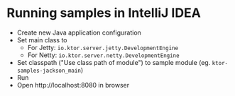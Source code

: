 # Running samples in IntelliJ IDEA

* Create new Java application configuration
* Set main class to
    * For Jetty: `io.ktor.server.jetty.DevelopmentEngine`
    * For Netty: `io.ktor.server.netty.DevelopmentEngine`
* Set classpath ("Use class path of module") to sample module (eg. `ktor-samples-jackson_main`)
* Run
* Open http://localhost:8080 in browser

